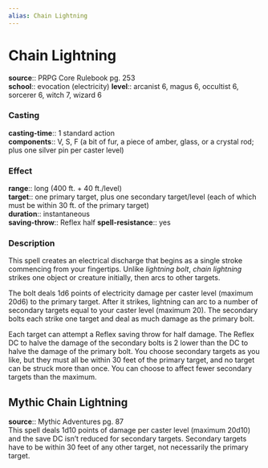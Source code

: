 ```yaml
---
alias: Chain Lightning
---
```


# Chain Lightning 

**source**:: PRPG Core Rulebook pg. 253  
**school**:: evocation (electricity)
**level**:: arcanist 6, magus 6, occultist 6, sorcerer 6, witch 7, wizard 6

### Casting 

**casting-time**:: 1 standard action  
**components**:: V, S, F (a bit of fur, a piece of amber, glass, or a crystal rod; plus one silver pin per caster level)

### Effect 

**range**:: long (400 ft. + 40 ft./level)  
**target**:: one primary target, plus one secondary target/level (each of which must be within 30 ft. of the primary target)  
**duration**:: instantaneous  
**saving-throw**:: Reflex half
**spell-resistance**:: yes

### Description 

This spell creates an electrical discharge that begins as a single stroke commencing from your fingertips. Unlike *lightning bolt*, *chain lightning* strikes one object or creature initially, then arcs to other targets.  
  
The bolt deals 1d6 points of electricity damage per caster level (maximum 20d6) to the primary target. After it strikes, lightning can arc to a number of secondary targets equal to your caster level (maximum 20). The secondary bolts each strike one target and deal as much damage as the primary bolt.  
  
Each target can attempt a Reflex saving throw for half damage. The Reflex DC to halve the damage of the secondary bolts is 2 lower than the DC to halve the damage of the primary bolt. You choose secondary targets as you like, but they must all be within 30 feet of the primary target, and no target can be struck more than once. You can choose to affect fewer secondary targets than the maximum.

## Mythic Chain Lightning 

**source**:: Mythic Adventures pg. 87  
This spell deals 1d10 points of damage per caster level (maximum 20d10) and the save DC isn’t reduced for secondary targets. Secondary targets have to be within 30 feet of any other target, not necessarily the primary target.
